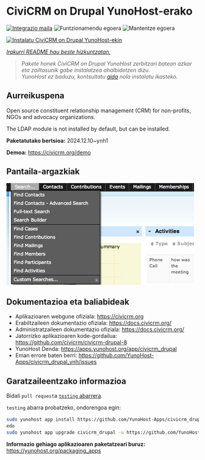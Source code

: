 <!--
Ohart ongi: README hau automatikoki sortu da <https://github.com/YunoHost/apps/tree/master/tools/readme_generator>ri esker
EZ editatu eskuz.
-->

# CiviCRM on Drupal YunoHost-erako

[![Integrazio maila](https://apps.yunohost.org/badge/integration/civicrm_drupal)](https://ci-apps.yunohost.org/ci/apps/civicrm_drupal/)
![Funtzionamendu egoera](https://apps.yunohost.org/badge/state/civicrm_drupal)
![Mantentze egoera](https://apps.yunohost.org/badge/maintained/civicrm_drupal)

[![Instalatu CiviCRM on Drupal YunoHost-ekin](https://install-app.yunohost.org/install-with-yunohost.svg)](https://install-app.yunohost.org/?app=civicrm_drupal)

*[Irakurri README hau beste hizkuntzatan.](./ALL_README.md)*

> *Pakete honek CiviCRM on Drupal YunoHost zerbitzari batean azkar eta zailtasunik gabe instalatzea ahalbidetzen dizu.*  
> *YunoHost ez baduzu, kontsultatu [gida](https://yunohost.org/install) nola instalatu ikasteko.*

## Aurreikuspena

Open source constituent relationship management (CRM) for non-profits, NGOs and advocacy organizations.

The LDAP module is not installed by default, but can be installed.


**Paketatutako bertsioa:** 2024.12.10~ynh1

**Demoa:** <https://civicrm.org/demo>

## Pantaila-argazkiak

![CiviCRM on Drupal(r)en pantaila-argazkia](./doc/screenshots/screenshot.png)

## Dokumentazioa eta baliabideak

- Aplikazioaren webgune ofiziala: <https://civicrm.org>
- Erabiltzaileen dokumentazio ofiziala: <https://docs.civicrm.org/>
- Administratzaileen dokumentazio ofiziala: <https://docs.civicrm.org/>
- Jatorrizko aplikazioaren kode-gordailua: <https://github.com/civicrm/civicrm-drupal-8>
- YunoHost Denda: <https://apps.yunohost.org/app/civicrm_drupal>
- Eman errore baten berri: <https://github.com/YunoHost-Apps/civicrm_drupal_ynh/issues>

## Garatzaileentzako informazioa

Bidali `pull request`a [`testing` abarrera](https://github.com/YunoHost-Apps/civicrm_drupal_ynh/tree/testing).

`testing` abarra probatzeko, ondorengoa egin:

```bash
sudo yunohost app install https://github.com/YunoHost-Apps/civicrm_drupal_ynh/tree/testing --debug
edo
sudo yunohost app upgrade civicrm_drupal -u https://github.com/YunoHost-Apps/civicrm_drupal_ynh/tree/testing --debug
```

**Informazio gehiago aplikazioaren paketatzeari buruz:** <https://yunohost.org/packaging_apps>
